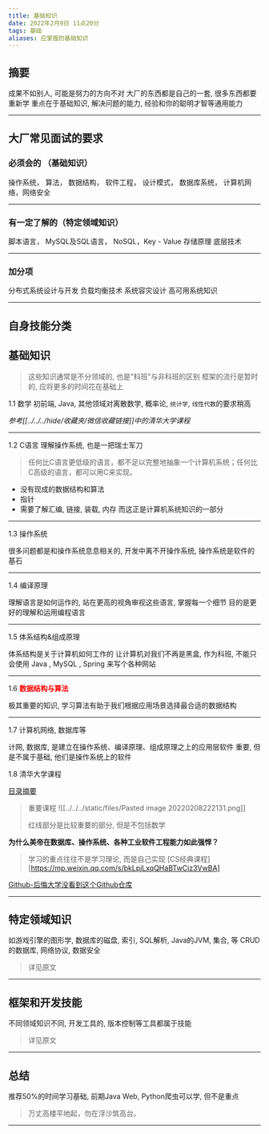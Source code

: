 ```yaml
---
title: 基础知识
date: 2022年2月9日 11点20分
tags: 基础
aliases: 应掌握的基础知识
---
```


## 摘要
成果不如别人, 可能是努力的方向不对
大厂的东西都是自己的一套,  很多东西都要重新学
重点在于基础知识, 解决问题的能力, 经验和你的聪明才智等通用能力


---

## 大厂常见面试的要求
### 必须会的 （基础知识）

操作系统， 算法， 数据结构， 软件工程， 设计模式， 数据库系统， 计算机网络，网络安全


---

### 有一定了解的（特定领域知识）

脚本语言， MySQL及SQL语言， NoSQL，Key - Value 存储原理
底层技术

---

### 加分项

分布式系统设计与开发
负载均衡技术
系统容灾设计
高可用系统知识

---

## 自身技能分类
## 基础知识
> 这些知识通常是不分领域的, 也是"科班"与非科班的区别
> 框架的流行是暂时的, 应将更多的时间花在基础上

1.1 数学
初前端, Java, 其他领域对离散数学, 概率论, `统计学`, `线性代数`的要求稍高

_参考[[../../../hide/收藏夹/微信收藏链接]]中的清华大学课程_

---

1.2 C语言
理解操作系统, 也是一把瑞士军刀

>任何比C语言更低级的语言，都不足以完整地抽象一个计算机系统；任何比C高级的语言，都可以用C来实现。

- 没有现成的数据结构和算法
- 指针
- 需要了解汇编, 链接, 装载, 内存
而这正是计算机系统知识的一部分

---

1.3 操作系统

很多问题都是和操作系统息息相关的, 开发中离不开操作系统, 操作系统是软件的基石

---

1.4 编译原理

理解语言是如何运作的, 站在更高的视角审视这些语言, 掌握每一个细节
目的是更好的理解和运用编程语言

---


1.5 体系结构&组成原理

体系结构是关于计算机如何工作的
让计算机对我们不再是黑盒, 作为科班, 不能只会使用 Java , MySQL , Spring 来写个各种网站

---

1.6 <strong><font color=red>数据结构与算法</font></strong>

极其重要的知识, 学习算法有助于我们根据应用场景选择最合适的数据结构

---


1.7 计算机网络, 数据库等

计网, 数据库, 是建立在操作系统、编译原理、组成原理之上的应用层软件
重要, 但是不属于基础, 他们是操作系统上的软件

1.8 清华大学课程

[目录摘要](../目录摘要.md)

> 重要课程
> ![[../../../static/files/Pasted image 20220208222131.png]]
>
> 红线部分是比较重要的部分, 但是不包括数学

**为什么美帝在数据库、操作系统、各种工业软件工程能力如此强悍？**
> 学习的重点往往不是学习理论, 而是自己实现
> [CS经典课程][https://mp.weixin.qq.com/s/bkLpjLxqQHaBTwCiz3VwBA]

[Github-后悔大学没看到这个Github仓库](Github-后悔大学没看到这个Github仓库.md)

---
    
## 特定领域知识

如游戏引擎的图形学, 数据库的磁盘, 索引, SQL解析, Java的JVM, 集合, 等
CRUD的数据库, 网络协议, 数据安全

> 详见原文


---
    
## 框架和开发技能

不同领域知识不同, 开发工具的, 版本控制等工具都属于技能

> 详见原文


---

## 总结
推荐50%的时间学习基础, 前期Java Web, Python爬虫可以学, 但不是重点

> 万丈高楼平地起，勿在浮沙筑高台。

---